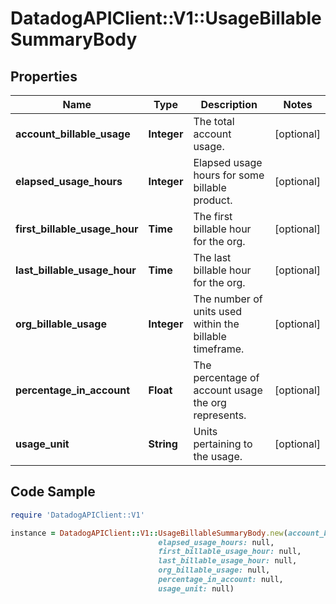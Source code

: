 # DatadogAPIClient::V1::UsageBillableSummaryBody

## Properties

Name | Type | Description | Notes
------------ | ------------- | ------------- | -------------
**account_billable_usage** | **Integer** | The total account usage. | [optional] 
**elapsed_usage_hours** | **Integer** | Elapsed usage hours for some billable product. | [optional] 
**first_billable_usage_hour** | **Time** | The first billable hour for the org. | [optional] 
**last_billable_usage_hour** | **Time** | The last billable hour for the org. | [optional] 
**org_billable_usage** | **Integer** | The number of units used within the billable timeframe. | [optional] 
**percentage_in_account** | **Float** | The percentage of account usage the org represents. | [optional] 
**usage_unit** | **String** | Units pertaining to the usage. | [optional] 

## Code Sample

```ruby
require 'DatadogAPIClient::V1'

instance = DatadogAPIClient::V1::UsageBillableSummaryBody.new(account_billable_usage: null,
                                 elapsed_usage_hours: null,
                                 first_billable_usage_hour: null,
                                 last_billable_usage_hour: null,
                                 org_billable_usage: null,
                                 percentage_in_account: null,
                                 usage_unit: null)
```


